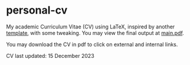 # personal-cv

My academic Curriculum Vitae (CV) using LaTeX, inspired by another [template](https://github.com/arasgungore/arasgungore-CV), with some tweaking.
You may view the final output at [main.pdf](https://github.com/Shahril-Iskandar/personal-cv/blob/main/main.pdf).

You may download the CV in pdf to click on external and internal links. 

CV last updated: 15 December 2023
